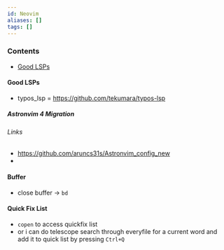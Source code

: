 ```yaml
---
id: Neovim
aliases: []
tags: []
---
```


### Contents

- [Good LSPs](#good%20lsps)

#### Good LSPs

- typos_lsp = https://github.com/tekumara/typos-lsp

##### Astronvim 4 Migration

###### Links

- https://github.com/aruncs31s/Astronvim_config_new
-

#### Buffer

- close buffer -> `bd`

#### Quick Fix List

- `copen` to access quickfix list
- or i can do telescope search through everyfile for a current word and add it to quick list by pressing `Ctrl+Q`
